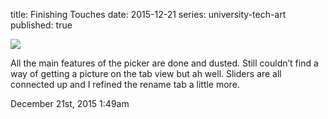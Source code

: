 title: Finishing Touches
date: 2015-12-21
series: university-tech-art
published: true

<img src="./media/135734046874.png"/>
<div class="caption"><p>All the main features of the picker are done and dusted. Still couldn&rsquo;t find a way of getting a picture on the tab view but ah well. Sliders are all connected up and I refined the rename tab a little more.</p> </div>
          
<div id="footer">
<span id="timestamp"> December 21st, 2015 1:49am </span>
</div>